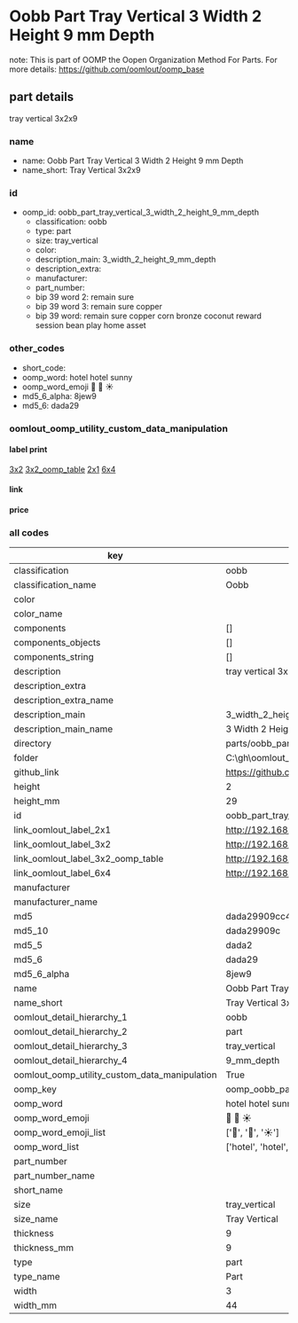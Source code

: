 # Oobb Part Tray Vertical 3 Width 2 Height 9 mm Depth  

note: This is part of OOMP the Oopen Organization Method For Parts. For more details: https://github.com/oomlout/oomp_base

##  part details
  



tray vertical 3x2x9



### name
* name: Oobb Part Tray Vertical 3 Width 2 Height 9 mm Depth
* name_short: Tray Vertical 3x2x9 
### id
* oomp_id: oobb_part_tray_vertical_3_width_2_height_9_mm_depth
  * classification: oobb
  * type: part
  * size: tray_vertical
  * color: 
  * description_main: 3_width_2_height_9_mm_depth
  * description_extra: 
  * manufacturer: 
  * part_number: 
  * bip 39 word 2: remain sure
  * bip 39 word 3: remain sure copper
  * bip 39 word: remain sure copper corn bronze coconut reward session bean play home asset

### other_codes
* short_code: 
* oomp_word: hotel hotel sunny
* oomp_word_emoji :hotel: :hotel: :sunny:
* md5_6_alpha: 8jew9
* md5_6: dada29






### oomlout_oomp_utility_custom_data_manipulation
#### label print
[3x2](http://192.168.1.245:1112/?label=oomp%208jew9)
[3x2_oomp_table](http://192.168.1.108:1112/?label=oomp%208jew9)
[2x1](http://192.168.1.242:1112/?label=oomp%208jew9)
[6x4](http://192.168.1.55:1112/?label=oomp%208jew9)    

#### link

                              

#### price







### all codes 
| key | value |  
| --- | --- |  
| classification | oobb |  
| classification_name | Oobb |  
| color |  |  
| color_name |  |  
| components | [] |  
| components_objects | [] |  
| components_string | [] |  
| description | tray vertical 3x2x9 |  
| description_extra |  |  
| description_extra_name |  |  
| description_main | 3_width_2_height_9_mm_depth |  
| description_main_name | 3 Width 2 Height 9 mm Depth |  
| directory | parts/oobb_part_tray_vertical_3_width_2_height_9_mm_depth |  
| folder | C:\gh\oomlout_oobb_version_4_generated_parts\parts\oobb_part_tray_vertical_3_width_2_height_9_mm_depth |  
| github_link | https://github.com/oomlout/oomlout_oomp_part_src/tree/main/parts/oobb_part_tray_vertical_3_width_2_height_9_mm_depth |  
| height | 2 |  
| height_mm | 29 |  
| id | oobb_part_tray_vertical_3_width_2_height_9_mm_depth |  
| link_oomlout_label_2x1 | http://192.168.1.242:1112/?label=oomp%208jew9 |  
| link_oomlout_label_3x2 | http://192.168.1.245:1112/?label=oomp%208jew9 |  
| link_oomlout_label_3x2_oomp_table | http://192.168.1.108:1112/?label=oomp%208jew9 |  
| link_oomlout_label_6x4 | http://192.168.1.55:1112/?label=oomp%208jew9 |  
| manufacturer |  |  
| manufacturer_name |  |  
| md5 | dada29909cc45714b38e53065ff685ac |  
| md5_10 | dada29909c |  
| md5_5 | dada2 |  
| md5_6 | dada29 |  
| md5_6_alpha | 8jew9 |  
| name | Oobb Part Tray Vertical 3 Width 2 Height 9 mm Depth |  
| name_short | Tray Vertical 3x2x9  |  
| oomlout_detail_hierarchy_1 | oobb |  
| oomlout_detail_hierarchy_2 | part |  
| oomlout_detail_hierarchy_3 | tray_vertical |  
| oomlout_detail_hierarchy_4 | 9_mm_depth |  
| oomlout_oomp_utility_custom_data_manipulation | True |  
| oomp_key | oomp_oobb_part_tray_vertical_3_width_2_height_9_mm_depth |  
| oomp_word | hotel hotel sunny |  
| oomp_word_emoji | :hotel: :hotel: :sunny: |  
| oomp_word_emoji_list | [':hotel:', ':hotel:', ':sunny:'] |  
| oomp_word_list | ['hotel', 'hotel', 'sunny'] |  
| part_number |  |  
| part_number_name |  |  
| short_name |  |  
| size | tray_vertical |  
| size_name | Tray Vertical |  
| thickness | 9 |  
| thickness_mm | 9 |  
| type | part |  
| type_name | Part |  
| width | 3 |  
| width_mm | 44 |  
